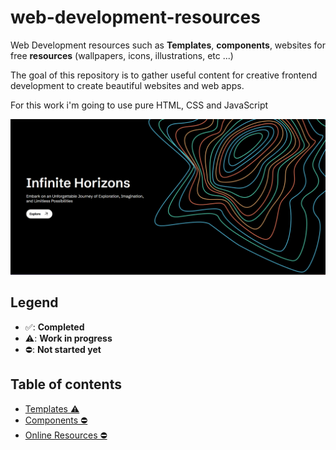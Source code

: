 # web-development-resources
Web Development resources such as **Templates**, **components**, websites for free **resources** (wallpapers, icons, illustrations, etc ...)


The goal of this repository is to gather useful content for creative frontend development to create beautiful websites and web apps.

For this work i'm going to use pure HTML, CSS and JavaScript

![](./Templates/images/t1.png)

## Legend
- ✅: **Completed**
- ⚠️: **Work in progress**
- ⛔️: **Not started yet**

## Table of contents
- [Templates ⚠️](./Templates/README.md)
- [Components ⛔️](./Components/README.md)
- [Online Resources ⛔️](./OnlineResources/README.md)
